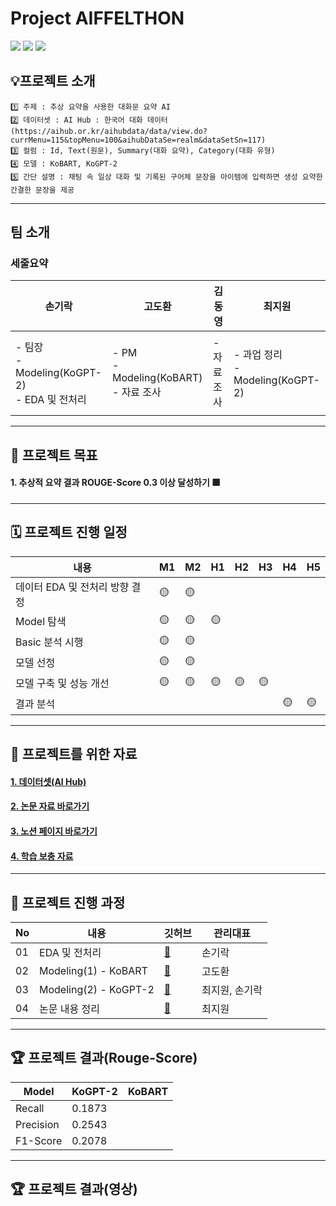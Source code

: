 
# Project AIFFELTHON


<img src="https://img.shields.io/badge/Python-3776AB?style=for-the-badge&logo=Python&logoColor=white"> <img src="https://img.shields.io/badge/Google Colab-F9AB00?style=for-the-badge&logo=Google Colab&logoColor=white"> <a href="https://bejewled-roll-712.notion.site/3-1d0df2d63705479dabd40a4214d82417"><img src="https://img.shields.io/badge/Notion-000000?style=for-the-badge&logo=Notion&logoColor=white"></a>

## 💡프로젝트 소개
```
1️⃣ 주제 : 추상 요약을 사용한 대화문 요약 AI
2️⃣ 데이터셋 : AI Hub : 한국어 대화 데이터 (https://aihub.or.kr/aihubdata/data/view.do?currMenu=115&topMenu=100&aihubDataSe=realm&dataSetSn=117)
3️⃣ 컬럼 : Id, Text(원문), Summary(대화 요약), Category(대화 유형)
4️⃣ 모델 : KoBART, KoGPT-2  
5️⃣ 간단 설명 : 채팅 속 일상 대화 및 기록된 구어체 문장을 아이템에 입력하면 생성 요약한 간결한 문장을 제공
```

---
## 팀 소개

### 세줄요약

|손기락|고도환|김동영|최지원|
|---|---|---|---|
||||
|- 팀장 </br>- Modeling(KoGPT-2) </br>- EDA 및 전처리|- PM </br>- Modeling(KoBART) </br>- 자료 조사|- 자료 조사|- 과업 정리 </br>- Modeling(KoGPT-2)|
|||||

---
## 🏅 프로젝트 목표
#### 1. 추상적 요약 결과 ROUGE-Score 0.3 이상 달성하기 🟩    

---
## 🗓️ 프로젝트 진행 일정

|내용|M1|M2|H1|H2|H3|H4|H5|
|---|---|---|---|---|---|---|---|
|데이터 EDA 및 전처리 방향 결정|🟡|🟡||||||
|Model 탐색|🟡|🟡|🟡|||||
|Basic 분석 시행|🟡|🟡||||||
|모델 선정|🟡|🟡||||||
|모델 구축 및 성능 개선|🟡|🟡|🟡|🟡|🟡|||
|결과 분석||||||🟡|🟡|

---
## 🦄 프로젝트를 위한 자료
#### [1. 데이터셋(AI Hub)](https://aihub.or.kr/aihubdata/data/view.do?currMenu=115&topMenu=100&aihubDataSe=realm&dataSetSn=117)
#### [2. 논문 자료 바로가기](https://bejewled-roll-712.notion.site/5325673955d84493b83ccd31e044d6b3)
#### [3. 노션 페이지 바로가기](https://bejewled-roll-712.notion.site/3-1d0df2d63705479dabd40a4214d82417) 
#### [4. 학습 보충 자료](https://bejewled-roll-712.notion.site/StudyWithUs-97d1570c7863469eb37a9c405798376b)

---
## 📑 프로젝트 진행 과정
|No|내용|깃허브|관리대표|
|---|---|---|---|
|01|EDA 및 전처리|[📂](https://github.com/AIFFEL-NLP-PROJECT/Aiffelthon/tree/main/Data_EDA)|손기락|
|02|Modeling(1) - KoBART|[📂](https://github.com/AIFFEL-NLP-PROJECT/Aiffelthon/tree/main/Model/KoBART)|고도환|
|03|Modeling(2) - KoGPT-2|[📂](https://github.com/AIFFEL-NLP-PROJECT/Aiffelthon/tree/main/Model/KoGPT-2)|최지원, 손기락|
|04|논문 내용 정리|[📂](https://bejewled-roll-712.notion.site/5325673955d84493b83ccd31e044d6b3)|최지원|

---
## 🏆 프로젝트 결과(Rouge-Score)
|Model|KoGPT-2|KoBART|
|---|---|---|
|Recall|0.1873||
|Precision|0.2543||
|F1-Score|0.2078||

---
## 🏆 프로젝트 결과(영상)    
